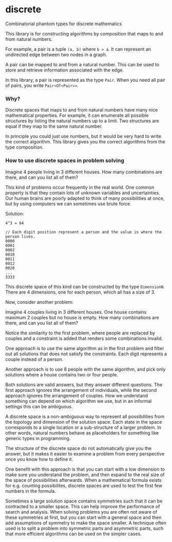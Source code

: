 # discrete
Combinatorial phantom types for discrete mathematics

This library is for constructing algorithms by composition that maps to and from natural numbers.

For example, a pair is a tuple `(a, b)` where `b > a`.
It can represent an undirected edge between two nodes in a graph.

A pair can be mapped to and from a natural number.
This can be used to store and retrieve information associated with the edge.

In this library, a pair is represented as the type `Pair`.
When you need all pair of pairs, you write `Pair<Of<Pair>>`.

### Why?

Discrete spaces that maps to and from natural numbers have many nice mathematical properties.
For example, it can enumerate all possible structures by listing the natural numbers up to a limit.
Two structures are equal if they map to the same natural number.

In principle you could just use numbers, but it would be very hard to write the correct algorithm.
This library gives you the correct algorithms from the type composition.

### How to use discrete spaces in problem solving

Imagine 4 people living in 3 different houses. How many combinations are there,
and can you list all of them?

This kind of problems occur frequently in the real world.
One common property is that they contain lots of unknown variables and uncertainties.
Our human brains are poorly adapted to think of many possibilities at once,
but by using computers we can sometimes use brute force.

Solution:
```
4^3 = 64

// Each digit position represent a person and the value is where the person lives.
0000
0001
0002
0010
0011
0012
0020
...
3333
```

This discrete space of this kind can be constructed by the type `DimensionN`.
There are 4 dimensions, one for each person, which all has a size of 3.

Now, consider another problem:

Imagine 4 couples living in 3 different houses. One house contains maximum 2 couples but no house is empty.
How many combinations are there, and can you list all of them?

Notice the similarity to the first problem, where people are replaced by couples and
a constraint is added that renders some combinations invalid.

One approach is to use the same algorithm as in the first problem and filter out
all solutions that does not satisfy the constraints.
Each digit represents a couple instead of a person.

Another approach is to use 8 people with the same algorithm,
and pick only solutions where a house contains two or four people.

Both solutions are valid answers, but they answer different questions.
The first approach ignores the arrangement of individuals, while the second approach ignores the arrangement of couples.
How we understand something can depend on which algorithm we use,
but in an informal settings this can be ambiguous.

A discrete space is a non-ambiguous way to represent all possibilities from the topology and dimension of the solution space.
Each state in the space corresponds to a single location or a sub-structure of a larger problem.
In other words, natural numbers behave as placeholders for something like generic types in programming.

The structure of the discrete space do not automatically give you the answer,
but it makes it easier to examine a problem from every perspective once you know how to define it.

One benefit with this approach is that you can start with a low dimension to make sure you understand the problem,
and then expand to the real size of the space of possibilities afterwards.
When a mathematical formula exists for e.g. counting possibilites,
discrete spaces are used to test the first few numbers in the formula.

Sometimes a large solution space contains symmetries such that it can be contracted to a smaller space.
This can help improve the performance of search and analysis.
When solving problems you are often not aware of these symmetries at first,
but you can start with a general space and then add assumptions of symmetry to make the space smaller.
A technique often used is to split a problem into symmetric parts and asymmetric parts,
such that more efficient algorithms can be used on the simpler cases.
